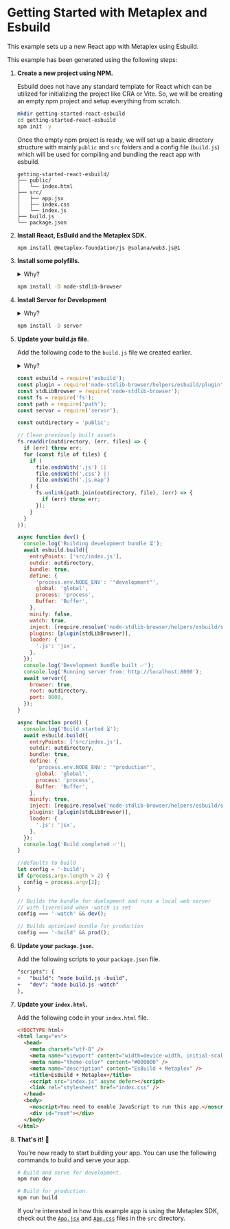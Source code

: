 # Getting Started with Metaplex and Esbuild

This example sets up a new React app with Metaplex using Esbuild.

This example has been generated using the following steps:

1. **Create a new project using NPM.**

   Esbuild does not have any standard template for React which can be utilized for initializing the project like CRA or Vite. So, we will be creating an empty npm project and setup everything from scratch.

   ```sh
   mkdir getting-started-react-esbuild
   cd getting-started-react-esbuild
   npm init -y
   ```

   Once the empty npm project is ready, we will set up a basic directory structure with mainly `public` and `src` folders and a config file (`build.js`) which will be used for compiling and bundling the react app with esbuild.

   ```
   getting-started-react-esbuild/
   ├── public/
   │   └── index.html
   ├── src/
   │   ├── app.jsx
   │   ├── index.css
   │   └── index.js
   ├── build.js
   └── package.json
   ```

2. **Install React, EsBuild and the Metaplex SDK.**

   ```sh
   npm install @metaplex-foundation/js @solana/web3.js@1
   ```

3. **Install some polyfills.**

   <details>
     <summary>Why?</summary>
     Some dependencies of the Metaplex SDK are still relying on NPM packages that are not available in the browser. To make sure that the Metaplex SDK works in the browser, we need to install some polyfills.
   </details>

   ```sh
   npm install -D node-stdlib-browser
   ```

4. **Install Servor for Development**

    <details>
     <summary>Why?</summary>
     Esbuild does not include any server that could be used to preview our app in the browser. So we will be using servor for that.
   </details>

   ```sh
   npm install -D servor
   ```

5. **Update your build.js file**.

   Add the following code to the `build.js` file we created earlier.

   <details>
     <summary>Why?</summary>
     The following code will build and bundle your react app with EsBuild. It will also start a dev server when used in development.
   </details>

   ```js
   const esbuild = require('esbuild');
   const plugin = require('node-stdlib-browser/helpers/esbuild/plugin');
   const stdLibBrowser = require('node-stdlib-browser');
   const fs = require('fs');
   const path = require('path');
   const servor = require('servor');

   const outdirectory = 'public';

   // Clean previously built assets.
   fs.readdir(outdirectory, (err, files) => {
     if (err) throw err;
     for (const file of files) {
       if (
         file.endsWith('.js') ||
         file.endsWith('.css') ||
         file.endsWith('.js.map')
       ) {
         fs.unlink(path.join(outdirectory, file), (err) => {
           if (err) throw err;
         });
       }
     }
   });

   async function dev() {
     console.log('Building development bundle ⏳');
     await esbuild.build({
       entryPoints: ['src/index.js'],
       outdir: outdirectory,
       bundle: true,
       define: {
         'process.env.NODE_ENV': '"development"',
         global: 'global',
         process: 'process',
         Buffer: 'Buffer',
       },
       minify: false,
       watch: true,
       inject: [require.resolve('node-stdlib-browser/helpers/esbuild/shim')],
       plugins: [plugin(stdLibBrowser)],
       loader: {
         '.js': 'jsx',
       },
     });
     console.log('Development bundle built ✅');
     console.log('Running server from: http://localhost:8000');
     await servor({
       browser: true,
       root: outdirectory,
       port: 8000,
     });
   }

   async function prod() {
     console.log('Build started ⏳');
     await esbuild.build({
       entryPoints: ['src/index.js'],
       outdir: outdirectory,
       bundle: true,
       define: {
         'process.env.NODE_ENV': '"production"',
         global: 'global',
         process: 'process',
         Buffer: 'Buffer',
       },
       minify: true,
       inject: [require.resolve('node-stdlib-browser/helpers/esbuild/shim')],
       plugins: [plugin(stdLibBrowser)],
       loader: {
         '.js': 'jsx',
       },
     });
     console.log('Build completed ✅');
   }

   //defaults to build
   let config = '-build';
   if (process.argv.length > 2) {
     config = process.argv[2];
   }

   // Builds the bundle for dvelopment and runs a local web server
   // with livereload when -watch is set
   config === '-watch' && dev();

   // Builds optimized bundle for production
   config === '-build' && prod();
   ```

6. **Update your `package.json`.**

   Add the following scripts to your `package.json` file.

   ```diff
   "scripts": {
   +   "build": "node build.js -build",
   +   "dev": "node build.js -watch"
   },
   ```

7. **Update your `index.html`.**

   Add the following code in your `index.html` file.

   ```html
   <!DOCTYPE html>
   <html lang="en">
     <head>
       <meta charset="utf-8" />
       <meta name="viewport" content="width=device-width, initial-scale=1" />
       <meta name="theme-color" content="#000000" />
       <meta name="description" content="EsBuild + Metaplex" />
       <title>EsBuild + Metaplex</title>
       <script src="index.js" async defer></script>
       <link rel="stylesheet" href="index.css" />
     </head>
     <body>
       <noscript>You need to enable JavaScript to run this app.</noscript>
       <div id="root"></div>
     </body>
   </html>
   ```

8. **That's it!** 🎉

   You're now ready to start building your app. You can use the following commands to build and serve your app.

   ```sh
   # Build and serve for development.
   npm run dev

   # Build for production.
   npm run build
   ```

   If you're interested in how this example app is using the Metaplex SDK, check out the [`App.jsx`](./src/App.jsx) and [`App.css`](./src/App.css) files in the `src` directory.
